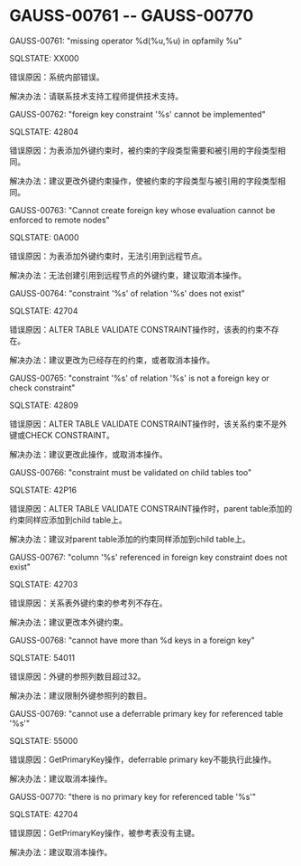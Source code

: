 # GAUSS-00761 -- GAUSS-00770<a name="ZH-CN_TOPIC_0302073585"></a>

GAUSS-00761: "missing operator %d\(%u,%u\) in opfamily %u"

SQLSTATE: XX000

错误原因：系统内部错误。

解决办法：请联系技术支持工程师提供技术支持。

GAUSS-00762: "foreign key constraint '%s' cannot be implemented"

SQLSTATE: 42804

错误原因：为表添加外键约束时，被约束的字段类型需要和被引用的字段类型相同。

解决办法：建议更改外键约束操作，使被约束的字段类型与被引用的字段类型相同。

GAUSS-00763: "Cannot create foreign key whose evaluation cannot be enforced to remote nodes"

SQLSTATE: 0A000

错误原因：为表添加外键约束时，无法引用到远程节点。

解决办法：无法创建引用到远程节点的外键约束，建议取消本操作。

GAUSS-00764: "constraint '%s' of relation '%s' does not exist"

SQLSTATE: 42704

错误原因：ALTER TABLE VALIDATE CONSTRAINT操作时，该表的约束不存在。

解决办法：建议更改为已经存在的约束，或者取消本操作。

GAUSS-00765: "constraint '%s' of relation '%s' is not a foreign key or check constraint"

SQLSTATE: 42809

错误原因：ALTER TABLE VALIDATE CONSTRAINT操作时，该关系约束不是外键或CHECK CONSTRAINT。

解决办法：建议更改此操作，或取消本操作。

GAUSS-00766: "constraint must be validated on child tables too"

SQLSTATE: 42P16

错误原因：ALTER TABLE VALIDATE CONSTRAINT操作时，parent table添加的约束同样应添加到child table上。

解决办法：建议对parent table添加的约束同样添加到child table上。

GAUSS-00767: "column '%s' referenced in foreign key constraint does not exist"

SQLSTATE: 42703

错误原因：关系表外键约束的参考列不存在。

解决办法：建议更改本外键约束。

GAUSS-00768: "cannot have more than %d keys in a foreign key"

SQLSTATE: 54011

错误原因：外键的参照列数目超过32。

解决办法：建议限制外键参照列的数目。

GAUSS-00769: "cannot use a deferrable primary key for referenced table '%s'"

SQLSTATE: 55000

错误原因：GetPrimaryKey操作，deferrable primary key不能执行此操作。

解决办法：建议取消本操作。

GAUSS-00770: "there is no primary key for referenced table '%s'"

SQLSTATE: 42704

错误原因：GetPrimaryKey操作，被参考表没有主键。

解决办法：建议取消本操作。
